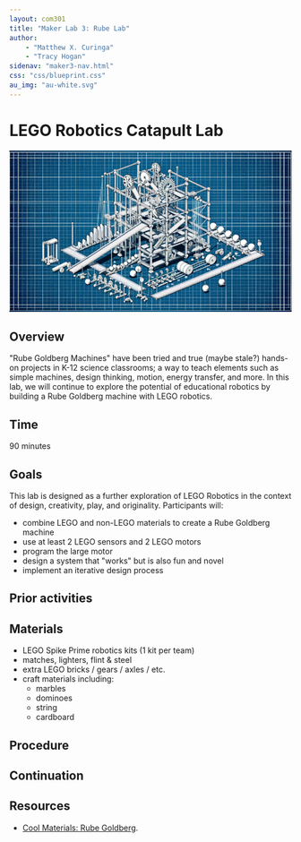 ```yaml
---
layout: com301
title: "Maker Lab 3: Rube Lab"
author:
    - "Matthew X. Curinga"
    - "Tracy Hogan"
sidenav: "maker3-nav.html"
css: "css/blueprint.css"
au_img: "au-white.svg"
---
```


LEGO Robotics Catapult Lab
==========================

<img src="img/rube-wide.jpg" class="img-fluid d-block" alt="rube goldberg machine">

Overview
--------
"Rube Goldberg Machines" have been tried and true (maybe stale?)
hands-on projects in K-12 science classrooms; a way to teach
elements such as simple machines, design thinking, motion,
energy transfer, and more. In this lab, we will continue to
explore the potential of educational robotics by building
 a Rube Goldberg machine with LEGO robotics.

Time
----
90 minutes

Goals
-----
This lab is designed as a further exploration of
LEGO Robotics in the context of design, creativity,
play, and originality. Participants will:

- combine LEGO and non-LEGO materials to create a Rube Goldberg
  machine
- use at least 2 LEGO sensors and 2 LEGO motors
- program the large motor
- design a system that "works" but is also fun and novel
- implement an iterative design process



Prior activities
----------------


Materials
---------
- LEGO Spike Prime robotics kits (1 kit per team)
- matches, lighters, flint & steel
- extra LEGO bricks / gears / axles / etc.
- craft materials including:
  - marbles
  - dominoes
  - string
  - cardboard

Procedure
---------

Continuation
------------


Resources
---------
- [Cool Materials: Rube Goldberg](https://coolmaterial.com/feature/rube-goldberg-machines/).